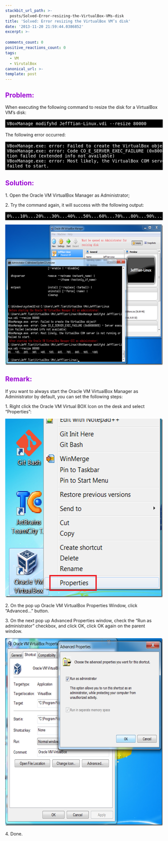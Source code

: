 ```yaml
---
stackbit_url_path: >-
  posts/Solved-Error-resizing-the-VirtualBox-VMs-disk
title: 'Solved: Error resizing the VirtualBox VM’s disk'
date: '2013-11-20 21:59:44.0386852'
excerpt: >-
  
comments_count: 0
positive_reactions_count: 0
tags: 
  - VM
  - VirutalBox
canonical_url: >-
template: post
---
```

<h2><font color="#9b00d3">Problem:</font></h2>  <p>When executing the following command to resize the disk for a VirtualBox VM’s disk:</p>  <pre style="color: white; padding-bottom: 5px; padding-top: 5px; padding-left: 5px; padding-right: 5px; background-color: black">VBoxManage modifyhd JeffTian-Linux.vdi --resize 80000</pre>

<p>The following error occurred:</p>

<pre style="color: white; padding-bottom: 5px; padding-top: 5px; padding-left: 5px; padding-right: 5px; background-color: black">VBoxManage.exe: error: Failed to create the VirtualBox object!
VBoxManage.exe: error: Code CO_E_SERVER_EXEC_FAILURE (0x80080005) - Server execu
tion failed (extended info not available)
VBoxManage.exe: error: Most likely, the VirtualBox COM server is not running or
failed to start.</pre>

<h2><font color="#9b00d3">Solution:</font></h2>

<p>1. Open the Oracle VM VirtualBox Manager as Administrator;</p>

<p>2. Try the command again, it will success with the following output:</p>

<pre style="color: white; padding-bottom: 5px; padding-top: 5px; padding-left: 5px; padding-right: 5px; background-color: black">0%...10%...20%...30%...40%...50%...60%...70%...80%...90%...100%</pre>

<p><a href="https://raw.githubusercontent.com/Jeff-Tian/blogengine.net/master/Source/BlogEngine/BlogEngine.NET/App_Data/files/image_620.png"><img title="Solved: Error resizing the VirtualBox VM’s disk" style="border-left-width: 0px; border-right-width: 0px; background-image: none; border-bottom-width: 0px; padding-top: 0px; padding-left: 0px; display: inline; padding-right: 0px; border-top-width: 0px" border="0" alt="Solved: Error resizing the VirtualBox VM’s disk" src="https://raw.githubusercontent.com/Jeff-Tian/blogengine.net/master/Source/BlogEngine/BlogEngine.NET/App_Data/files/image_thumb_339.png" width="674" height="448" /></a></p>

<h2><font color="#9b00d3">Remark:</font></h2>

<p>If you want to always start the Oracle VM VirtualBox Manager as Administrator by default, you can set the following steps:</p>

<p>1. Right click the Oracle VM Virtual BOX Icon on the desk and select “Properties”:</p>

<p><a href="https://raw.githubusercontent.com/Jeff-Tian/blogengine.net/master/Source/BlogEngine/BlogEngine.NET/App_Data/files/image_621.png"><img title="Select Properties on the context menu of Oracle VM VirtualBox Icon" style="border-top: 0px; border-right: 0px; background-image: none; border-bottom: 0px; padding-top: 0px; padding-left: 0px; border-left: 0px; display: inline; padding-right: 0px" border="0" alt="Select Properties on the context menu of Oracle VM VirtualBox Icon" src="https://raw.githubusercontent.com/Jeff-Tian/blogengine.net/master/Source/BlogEngine/BlogEngine.NET/App_Data/files/image_thumb_340.png" width="523" height="570" /></a></p>

<p>2. On the pop up Oracle VM VirtualBox Properties Window, click “Advanced…” button.</p>

<p>3. On the next pop up Advanced Properties window, check the “Run as administrator” checkbox, and click OK, click OK again on the parent window. </p>

<p><a href="https://raw.githubusercontent.com/Jeff-Tian/blogengine.net/master/Source/BlogEngine/BlogEngine.NET/App_Data/files/image_622.png"><img title="Check &quot;Run as administrator&quot; checkbox" style="border-top: 0px; border-right: 0px; background-image: none; border-bottom: 0px; padding-top: 0px; padding-left: 0px; border-left: 0px; display: inline; padding-right: 0px" border="0" alt="Check &quot;Run as administrator&quot; checkbox" src="https://raw.githubusercontent.com/Jeff-Tian/blogengine.net/master/Source/BlogEngine/BlogEngine.NET/App_Data/files/image_thumb_341.png" width="661" height="598" /></a></p>

<p>4. Done.</p>